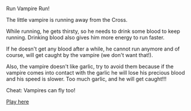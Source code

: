Run Vampire Run!

The little vampire is running away from the Cross. 

While running, he gets thirsty, so he needs to drink some blood to keep running. Drinking blood also gives him more energy to run faster. 

If he doesn't get any blood after a while, he cannot run anymore and of course, will get caught by the vampire (we don't want that!).

Also, the vampire doesn't like garlic, try to avoid them because if the vampire comes into contact with the garlic he will lose his precious blood and his speed is slower. Too much garlic, and he will get caught!!!

Cheat: Vampires can fly too!

[Play here](https://run-vampire-run.herokuapp.com/)